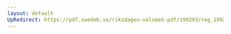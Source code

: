```yaml
---
layout: default
UpRedirect: https://pdf.swedeb.se/riksdagen-volumeG-pdf/199293/reg_199293/reg_199293_0224.pdf
---
```

